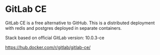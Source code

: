 # GitLab CE

GitLab CE is a free alternative to GitHub. This is a distributed deployment with redis and postgres deployed in separate containers.

Stack based on official GitLab version: 10.0.3-ce

https://hub.docker.com/r/gitlab/gitlab-ce/
